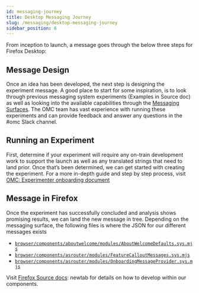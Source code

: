 ```yaml
---
id: messaging-journey
title: Desktop Messaging Journey
slug: /messaging/desktop-messaging-journey
sidebar_position: 6
---
```


From inception to launch, a message goes through the below three steps for Firefox Desktop:

## Message Design

Once an idea has been developed, the next step is designing the experiment message. A good place to start for some inspiration, is to look through previous messaging system experiments (Examples in Source doc) as well as looking into the available capabilities through the  [Messaging Surfaces](/messaging/desktop-messaging-surfaces). The OMC team has vast experience with running these experiments and can provide feedback and answer any questions in the #omc Slack channel.

## Running an Experiment

First, determine if your experiment will require any on-train development work to support the launch as well as any translated strings that need to land prior. Once that’s been determined, we can get started with creating the experiment.
For a more in-depth guide and step by step process, visit [OMC: Experimenter onboarding document](https://mozilla-hub.atlassian.net/wiki/spaces/FIREFOX/pages/233406786/OMC+Experimenter+Onboarding)

## Message in Firefox

Once the experiment has successfully concluded and analysis shows promising results, we can land the new message in tree. Depending on the messaging surface, the following files is where the JSON for our different messages exists

* [`browser/components/aboutwelcome/modules/AboutWelcomeDefaults.sys.mjs`][AboutWelcomeDefaults]
* [`browser/components/asrouter/modules/FeatureCalloutMessages.sys.mjs`][FeatureCalloutMessages]
* [`browser/components/asrouter/modules/OnboardingMessageProvider.sys.mjs`][OnboardingMessageProvider]

Visit [Firefox Source docs](https://firefox-source-docs.mozilla.org/browser/components/newtab/docs/index.html): newtab for details on how to develop within our components.

[AboutWelcomeDefaults]: https://searchfox.org/mozilla-central/source/browser/components/aboutwelcome/modules/AboutWelcomeDefaults.sys.mjs
[FeatureCalloutMessages]: https://searchfox.org/mozilla-central/source/browser/components/asrouter/modules/FeatureCalloutMessages.sys.mjs
[OnboardingMessageProvider]: https://searchfox.org/mozilla-central/source/browser/components/asrouter/modules/OnboardingMessageProvider.sys.mjs
